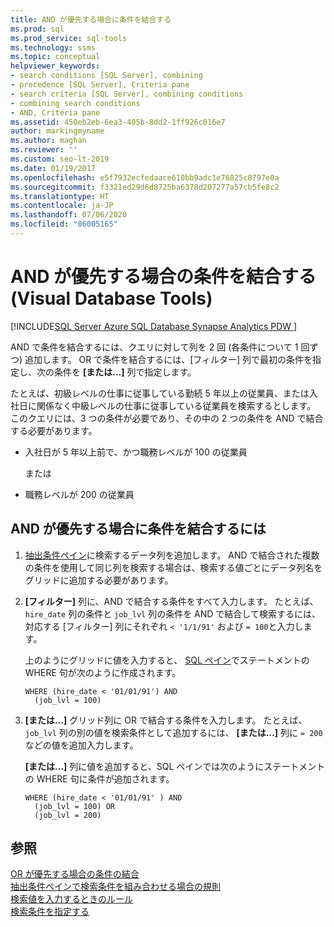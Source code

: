 ```yaml
---
title: AND が優先する場合に条件を結合する
ms.prod: sql
ms.prod_service: sql-tools
ms.technology: ssms
ms.topic: conceptual
helpviewer_keywords:
- search conditions [SQL Server], combining
- precedence [SQL Server], Criteria pane
- search criteria [SQL Server], combining conditions
- combining search conditions
- AND, Criteria pane
ms.assetid: 450eb2eb-6ea3-405b-8dd2-1ff926c016e7
author: markingmyname
ms.author: maghan
ms.reviewer: ''
ms.custom: seo-lt-2019
ms.date: 01/19/2017
ms.openlocfilehash: e5f7932ecfedaace610bb9adc1e76825c8797e0a
ms.sourcegitcommit: f3321ed29d6d8725ba6378d207277a57cb5fe8c2
ms.translationtype: HT
ms.contentlocale: ja-JP
ms.lasthandoff: 07/06/2020
ms.locfileid: "86005165"
---
```

# <a name="combine-conditions-when-and-has-precedence-visual-database-tools"></a>AND が優先する場合の条件を結合する (Visual Database Tools)

[!INCLUDE[SQL Server Azure SQL Database Synapse Analytics PDW ](../../includes/applies-to-version/sql-asdb-asdbmi-asa-pdw.md)]

AND で条件を結合するには、クエリに対して列を 2 回 (各条件について 1 回ずつ) 追加します。 OR で条件を結合するには、[フィルター] 列で最初の条件を指定し、次の条件を **[または...]** 列で指定します。  
  
たとえば、初級レベルの仕事に従事している勤続 5 年以上の従業員、または入社日に関係なく中級レベルの仕事に従事している従業員を検索するとします。 このクエリには、3 つの条件が必要であり、その中の 2 つの条件を AND で結合する必要があります。  
  
-   入社日が 5 年以上前で、かつ職務レベルが 100 の従業員  
  
    または  
  
-   職務レベルが 200 の従業員  
  
## <a name="to-combine-conditions-when-and-has-precedence"></a>AND が優先する場合に条件を結合するには  
  
1.  [抽出条件ペイン](../../ssms/visual-db-tools/criteria-pane-visual-database-tools.md)に検索するデータ列を追加します。 AND で結合された複数の条件を使用して同じ列を検索する場合は、検索する値ごとにデータ列名をグリッドに追加する必要があります。  
  
2.  **[フィルター]** 列に、AND で結合する条件をすべて入力します。 たとえば、 `hire_date` 列の条件と `job_lvl` 列の条件を AND で結合して検索するには、対応する [フィルター] 列にそれぞれ `< '1/1/91'` および `= 100`と入力します。  
  
    上のようにグリッドに値を入力すると、 [SQL ペイン](../../ssms/visual-db-tools/sql-pane-visual-database-tools.md)でステートメントの WHERE 句が次のように作成されます。  
  
    ```  
    WHERE (hire_date < '01/01/91') AND  
      (job_lvl = 100)  
    ```  
  
3.  **[または...]** グリッド列に OR で結合する条件を入力します。 たとえば、 `job_lvl` 列の別の値を検索条件として追加するには、 **[または...]** 列に `= 200`などの値を追加入力します。  
  
    **[または...]** 列に値を追加すると、SQL ペインでは次のようにステートメントの WHERE 句に条件が追加されます。  
  
    ```  
    WHERE (hire_date < '01/01/91' ) AND  
      (job_lvl = 100) OR   
      (job_lvl = 200)  
    ```  
  
## <a name="see-also"></a>参照

[OR が優先する場合の条件の結合](../../ssms/visual-db-tools/combine-conditions-when-or-has-precedence-visual-database-tools.md)  
[抽出条件ペインで検索条件を組み合わせる場合の規則](../../ssms/visual-db-tools/conventions-combine-search-conditions-in-criteria-pane-visual-db-tools.md)  
[検索値を入力するときのルール](../../ssms/visual-db-tools/rules-for-entering-search-values-visual-database-tools.md)  
[検索条件を指定する](../../ssms/visual-db-tools/specify-search-criteria-visual-database-tools.md)